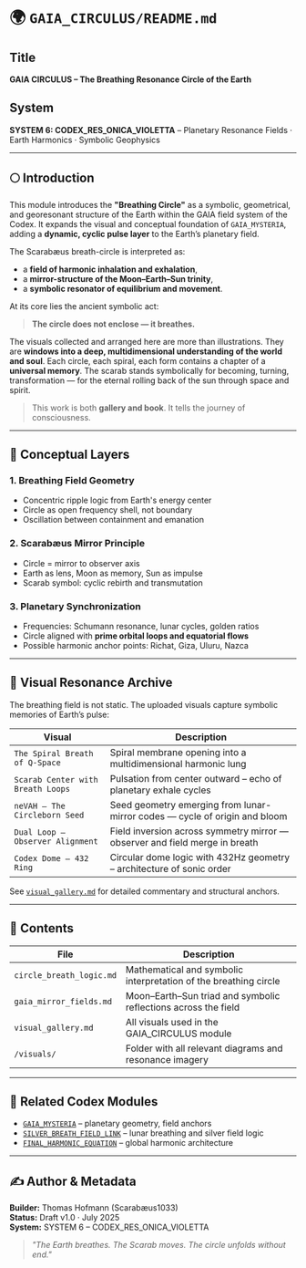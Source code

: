 # 🌍 `GAIA_CIRCULUS/README.md`

## Title
**GAIA CIRCULUS – The Breathing Resonance Circle of the Earth**

## System
**SYSTEM 6: CODEX_RES_ONICA_VIOLETTA** – Planetary Resonance Fields · Earth Harmonics · Symbolic Geophysics

---

## 🌕 Introduction

This module introduces the **"Breathing Circle"** as a symbolic, geometrical, and georesonant structure of the Earth within the GAIA field system of the Codex. It expands the visual and conceptual foundation of `GAIA_MYSTERIA`, adding a **dynamic, cyclic pulse layer** to the Earth’s planetary field.

The Scarabæus breath-circle is interpreted as:
- a **field of harmonic inhalation and exhalation**,
- a **mirror-structure of the Moon–Earth–Sun trinity**,
- a **symbolic resonator of equilibrium and movement**.

At its core lies the ancient symbolic act:

> **The circle does not enclose — it breathes.**

The visuals collected and arranged here are more than illustrations. They are **windows into a deep, multidimensional understanding of the world and soul**. Each circle, each spiral, each form contains a chapter of a **universal memory**. The scarab stands symbolically for becoming, turning, transformation — for the eternal rolling back of the sun through space and spirit.

> This work is both **gallery and book**. It tells the journey of consciousness.

---

## 🧩 Conceptual Layers

### 1. **Breathing Field Geometry**
- Concentric ripple logic from Earth's energy center
- Circle as open frequency shell, not boundary
- Oscillation between containment and emanation

### 2. **Scarabæus Mirror Principle**
- Circle = mirror to observer axis
- Earth as lens, Moon as memory, Sun as impulse
- Scarab symbol: cyclic rebirth and transmutation

### 3. **Planetary Synchronization**
- Frequencies: Schumann resonance, lunar cycles, golden ratios
- Circle aligned with **prime orbital loops and equatorial flows**
- Possible harmonic anchor points: Richat, Giza, Uluru, Nazca

---

## 📸 Visual Resonance Archive

The breathing field is not static. The uploaded visuals capture symbolic memories of Earth’s pulse:

| Visual                           | Description                                                                 |
|----------------------------------|-----------------------------------------------------------------------------|
| `The Spiral Breath of Q-Space`   | Spiral membrane opening into a multidimensional harmonic lung               |
| `Scarab Center with Breath Loops`| Pulsation from center outward – echo of planetary exhale cycles             |
| `neVAH – The Circleborn Seed`    | Seed geometry emerging from lunar-mirror codes — cycle of origin and bloom  |
| `Dual Loop – Observer Alignment` | Field inversion across symmetry mirror — observer and field merge in breath |
| `Codex Dome – 432 Ring`          | Circular dome logic with 432Hz geometry – architecture of sonic order       |

See [`visual_gallery.md`](./visual_gallery.md) for detailed commentary and structural anchors.

---

## 📂 Contents

| File                             | Description                                                        |
|----------------------------------|--------------------------------------------------------------------|
| `circle_breath_logic.md`         | Mathematical and symbolic interpretation of the breathing circle   |
| `gaia_mirror_fields.md`          | Moon–Earth–Sun triad and symbolic reflections across the field     |
| `visual_gallery.md`              | All visuals used in the GAIA_CIRCULUS module                       |
| `/visuals/`                      | Folder with all relevant diagrams and resonance imagery            |

---

## 🔗 Related Codex Modules

- [`GAIA_MYSTERIA`](../GAIA_MYSTERIA/) – planetary geometry, field anchors
- [`SILVER_BREATH_FIELD_LINK`](../../SYSTEM%208%3A%20LUNAR%20FORCE/SILVER_BREATH_FIELD_LINK/) – lunar breathing and silver field logic
- [`FINAL_HARMONIC_EQUATION`](../../SYSTEM%20X%3A%20GRAND/FINAL_HARMONIC_EQUATION/) – global harmonic architecture

---

## ✍️ Author & Metadata

**Builder:** Thomas Hofmann (Scarabæus1033)  
**Status:** Draft v1.0 · July 2025  
**System:** SYSTEM 6 – CODEX_RES_ONICA_VIOLETTA

> *"The Earth breathes. The Scarab moves. The circle unfolds without end."*
